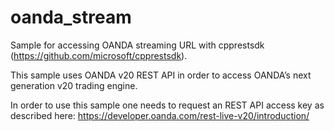 # oanda_stream
Sample for accessing OANDA streaming URL with cpprestsdk (https://github.com/microsoft/cpprestsdk).

This sample uses OANDA v20 REST API in order to access OANDA’s next generation v20 trading engine. 

In order to use this sample one needs to request an REST API access key as described here: https://developer.oanda.com/rest-live-v20/introduction/
